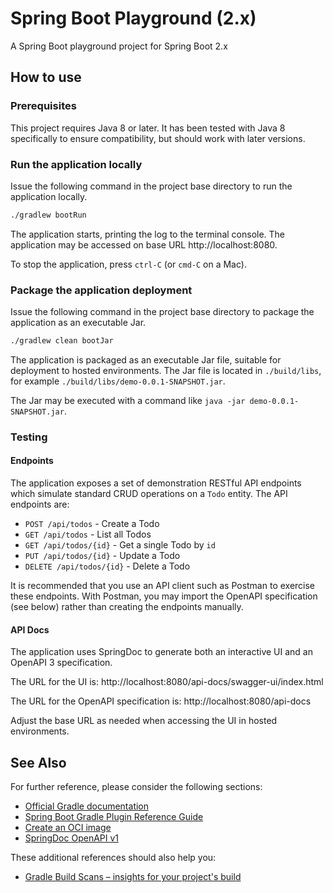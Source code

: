 # Spring Boot Playground (2.x)

A Spring Boot playground project for Spring Boot 2.x

## How to use

### Prerequisites

This project requires Java 8 or later. It has been tested with Java 8 specifically to ensure compatibility, but should work with later versions.

### Run the application locally

Issue the following command in the project base directory to run the application locally.

```sh
./gradlew bootRun
```

The application starts, printing the log to the terminal console. The application may be accessed on base URL http://localhost:8080.

To stop the application, press `ctrl-C` (or `cmd-C` on a Mac).

### Package the application deployment

Issue the following command in the project base directory to package the application as an executable Jar.

```sh
./gradlew clean bootJar
```

The application is packaged as an executable Jar file, suitable for deployment to hosted environments. The Jar file is located in `./build/libs`, for example `./build/libs/demo-0.0.1-SNAPSHOT.jar`.

The Jar may be executed with a command like `java -jar demo-0.0.1-SNAPSHOT.jar`.

### Testing

#### Endpoints

The application exposes a set of demonstration RESTful API endpoints which simulate standard CRUD operations on a `Todo` entity. The API endpoints are:

- `POST /api/todos` - Create a Todo
- `GET /api/todos` - List all Todos
- `GET /api/todos/{id}` - Get a single Todo by `id`
- `PUT /api/todos/{id}` - Update a Todo
- `DELETE /api/todos/{id}` - Delete a Todo

It is recommended that you use an API client such as Postman to exercise these endpoints. With Postman, you may import the OpenAPI specification (see below) rather than creating the endpoints manually.

#### API Docs

The application uses SpringDoc to generate both an interactive UI and an OpenAPI 3 specification.

The URL for the UI is: http://localhost:8080/api-docs/swagger-ui/index.html

The URL for the OpenAPI specification is: http://localhost:8080/api-docs

Adjust the base URL as needed when accessing the UI in hosted environments.


## See Also
For further reference, please consider the following sections:

* [Official Gradle documentation](https://docs.gradle.org)
* [Spring Boot Gradle Plugin Reference Guide](https://docs.spring.io/spring-boot/docs/2.7.17/gradle-plugin/reference/html/)
* [Create an OCI image](https://docs.spring.io/spring-boot/docs/2.7.17/gradle-plugin/reference/html/#build-image)
* [SpringDoc OpenAPI v1](https://springdoc.org/v1/)

These additional references should also help you:

* [Gradle Build Scans – insights for your project's build](https://scans.gradle.com#gradle)

